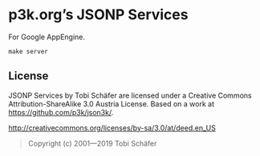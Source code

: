 p3k.org’s JSONP Services
========================

For Google AppEngine.

`make server`

License
-------

JSONP Services by Tobi Schäfer are licensed under a Creative Commons Attribution-ShareAlike 3.0 Austria License. Based on a work at https://github.com/p3k/json3k/.

http://creativecommons.org/licenses/by-sa/3.0/at/deed.en_US

> Copyright (c) 2001—2019 Tobi Schäfer
